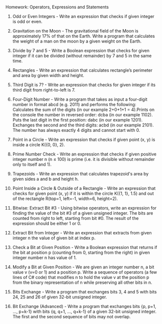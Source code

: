 ﻿Homework: Operators, Expressions and Statements

1. Odd or Even Integers - Write an expression that checks if given integer is odd or even.

2. Gravitation on the Moon - The gravitational field of the Moon is approximately 17% of that on the Earth. Write a program that calculates the weight of a man on the moon by a given weight on the Earth.

3. Divide by 7 and 5 - Write a Boolean expression that checks for given integer if it can be divided (without remainder) by 7 and 5 in the same time.

4. Rectangles - Write an expression that calculates rectangle’s perimeter and area by given width and height.

5. Third Digit is 7? - Write an expression that checks for given integer if its third digit from right-to-left is 7.

6. Four-Digit Number - Write a program that takes as input a four-digit number in format abcd (e.g. 2011) and performs the following: Calculates the sum of the digits (in our example 2+0+1+1 = 4).Prints on the console the number in reversed order: dcba (in our example 1102). Puts the last digit in the first position: dabc (in our example 1201). Exchanges the second and the third digits: acbd (in our example 2101). The number has always exactly 4 digits and cannot start with 0.

7. Point in a Circle - Write an expression that checks if given point (x, y) is inside a circle K({0, 0}, 2).

8. Prime Number Check - Write an expression that checks if given positive integer number n (n ≤ 100) is prime (i.e. it is divisible without remainder only to itself and 1).

9. Trapezoids - Write an expression that calculates trapezoid's area by given sides a and b and height h.

10. Point Inside a Circle & Outside of a Rectangle - Write an expression that checks for given point (x, y) if it is within the circle K({1, 1}, 1.5) and out of the rectangle R(top=1, left=-1, width=6, height=2).

11. Bitwise: Extract Bit #3 - Using bitwise operators, write an expression for finding the value of the bit #3 of a given unsigned integer. The bits are counted from right to left, starting from bit #0. The result of the expression should be either 1 or 0.

12. Extract Bit from Integer - Write an expression that extracts from given integer n the value of given bit at index p.

13. Check a Bit at Given Position - Write a Boolean expression that returns if the bit at position p (counting from 0, starting from the right) in given integer number n has value of 1.

14. Modify a Bit at Given Position - We are given an integer number n, a bit value v (v=0 or 1) and a position p. Write a sequence of operators (a few lines of C# code) that modifies n to hold the value v at the position p from the binary representation of n while preserving all other bits in n.

15. Bits Exchange - Write a program that exchanges bits 3, 4 and 5 with bits 24, 25 and 26 of given 32-bit unsigned integer.

16. Bit Exchange (Advanced) - Write a program that exchanges bits {p, p+1, …, p+k-1} with bits {q, q+1, …, q+k-1} of a given 32-bit unsigned integer. The first and the second sequence of bits may not overlap.